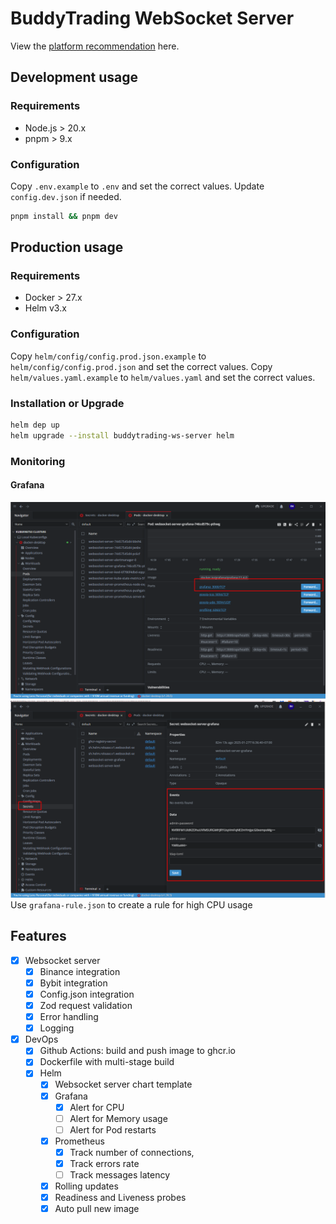 # BuddyTrading WebSocket Server

View the [platform recommendation](doc/README.md) here.

## Development usage

### Requirements

- Node.js > 20.x
- pnpm > 9.x

### Configuration

Copy `.env.example` to `.env` and set the correct values.
Update `config.dev.json` if needed.

```bash
pnpm install && pnpm dev
```

## Production usage

### Requirements

- Docker > 27.x
- Helm v3.x

### Configuration

Copy `helm/config/config.prod.json.example` to `helm/config/config.prod.json` and set the correct values.
Copy `helm/values.yaml.example` to `helm/values.yaml` and set the correct values.

### Installation or Upgrade

```bash
helm dep up
helm upgrade --install buddytrading-ws-server helm
```

### Monitoring

#### Grafana

![alt text](/doc/grafana.png)
![alt text](/doc/grafana-1.png)
Use `grafana-rule.json` to create a rule for high CPU usage

## Features

- [x] Websocket server
  - [x] Binance integration
  - [x] Bybit integration
  - [x] Config.json integration
  - [x] Zod request validation
  - [x] Error handling
  - [x] Logging
- [x] DevOps
  - [x] Github Actions: build and push image to ghcr.io
  - [x] Dockerfile with multi-stage build
  - [x] Helm
    - [x] Websocket server chart template
    - [x] Grafana
      - [x] Alert for CPU
      - [ ] Alert for Memory usage
      - [ ] Alert for Pod restarts
    - [x] Prometheus
      - [x] Track number of connections,
      - [x] Track errors rate
      - [ ] Track messages latency
    - [x] Rolling updates
    - [x] Readiness and Liveness probes
    - [x] Auto pull new image
